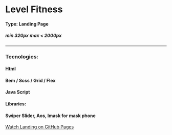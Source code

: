 # Level Fitness

#### Type: Landing Page
##### min 320px max < 2000px
---
### Tecnologies:
#### Html
#### Bem / Scss / Grid / Flex
#### Java Script

#### Libraries: 
#### Swiper Slider, Aos, Imask for mask phone

[Watch Landing on GitHub Pages](https://dkazarov.github.io/Pet_Landing-Level-Fitness/)
